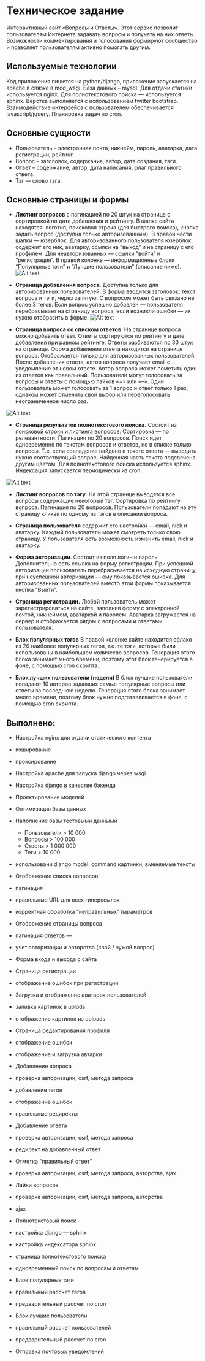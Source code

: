 Техническое задание
===
Интерактивный сайт «Вопросы и Ответы». Этот сервис позволит пользователям Интернета задавать вопросы и получать на них ответы. Возможности комментирования и голосования формируют сообщество и позволяет пользователям активно помогать другим. 


Используемые технологии
----
Код приложения пишется на python/django, приложение запускается на apache в связке в mod_wsgi. База данных – mysql. Для отдачи статики используется nginx. Для полнотекстового поиска — используется sphinx. Верстка выполняется с использованием twitter bootstrap. Взаимодействие интерфейса с пользователем обеспечивается javascript/jquery. Планировка задач по cron.

Основные сущности
--
- Пользователь – электронная почта, никнейм, пароль, аватарка, дата регистрации, рейтинг.
- Вопрос – заголовок, содержание, автор, дата создания, тэги.
- Ответ – содержание, автор, дата написания, флаг правильного ответа.
- Тэг — слово тэга.


Основные страницы и формы
---
-  **Листинг вопросов** с пагинацией по 20 штук на странице с сортировкой по дате добавления и рейтингу. В шапке сайта находятся: логотип, поисковая строка (для быстрого поиска), кнопка задать вопрос (доступна только авторизованным). В правой части шапки — юзерблок. Для авторизованного пользователя юзерблок содержит его ник, аватарку, ссылки на “выход” и на страницу с его профилем. Для неавторизованных — ссылки “войти” и “регистрация”. В правой колонке — информационные блоки “Популярные тэги” и “Лучшие пользователи” (описание ниже).
![Alt text](https://raw.githubusercontent.com/streambuf/interactive_site_qa/master/screenshots/1.png "")


-  **Страница добавления вопроса**. Доступна только для авторизованных пользователей. В форма вводится заголовок, текст вопроса и тэги, через запятую. С вопросом может быть связано не более 3 тегов. Если вопрос успешно добавлен — пользователя перебрасывает на страницу вопроса, если возникли ошибки — их нужно отобразить в форме.
![Alt text](https://raw.githubusercontent.com/streambuf/interactive_site_qa/master/screenshots/2.png "")

-  **Страница вопроса со списком ответов**. На странице вопроса можно добавить ответ. Ответы сортируются по рейтингу и дате добавления при равном рейтинге. Ответы разбиваются по 30 штук на странице. Форма добавления ответа находится на странице вопроса. Отображается только для авторизованных пользователей. После добавления ответа, автор вопроса получает email с уведомление от новом ответе. Автор вопроса может пометить один из ответов как правильный. Пользователи могут голосовать за вопросы и ответы с помощью лайков «+» или «–». Один пользователь может голосовать за 1 вопрос и ответ только 1 раз, однаком может отменить свой выбор или переголосовать неограниченное число раз.

![Alt text](https://raw.githubusercontent.com/streambuf/interactive_site_qa/master/screenshots/3.png "")

-  **Страница результатов полнотекстового поиска.** Состоит из поисковой строки и листинга вопросов. Сортировка — по релевантности. Пагинация по 20 вопросов. Поиск идет одновременно по текстам вопросов и ответов, но в списке только вопросы. Т.е. если совпадение найдено в тексте ответа — выводить нужно соответвующий вопрос. Найденная часть текста подсвечена другим цветом. Для полнотекстового поиска используется sphinx. Индексация запускается периодически из cron.

![Alt text](https://raw.githubusercontent.com/streambuf/interactive_site_qa/master/screenshots/4.png "")

-  **Листинг вопросов по тэгу.** На этой странице выводятся все вопросы содержащие некоторый тэг. Сортировка по рейтингу вопроса. Пагинация по 20 вопросов. Пользователи попадают на эту страницу кликая по одному из тэгов в описании вопроса.



-  **Страница пользователя** содержит его настройки — email, nick и аватарку. Каждый пользователь может смотреть только свою страницу. У пользователя есть возможность изменить email, nick и аватарку.



-  **Форма авторизации**. Состоит из поля логин и пароль. Дополнительно есть ссылка на форму регистрации. При успешной авторизации пользователь перебрасывается на исходную страницу, при неуспешной авторизации — ему показывается ошибка. Для авторизованных пользователей вместо этой формы показывается кнопка “Выйти”.



-  **Страница регистрации.** Любой пользователь может зарегистрироваться на сайте, заполнив форму с электронной почтой, никнеймом, аватаркой и паролем. Аватарка загружается на сервер и отображается рядом с вопросами и ответами пользователя.


-  **Блок популярных тэгов**
В правой колонке сайте находится облако из 20 наиболее популярных тегов, т.е. те тэги, которые были использованы в наибольшем количесве вопросов. Генерация этого блока занимает много времени, поэтому этот блок генерируется в фоне, с помощью cron скрипта.

-  **Блок лучших пользователи (недели)**
В блок лучшие пользователи попадают 10 авторов задавших самые популярные вопросы или ответы за последнюю неделю.  Генерация этого блока занимает много времени, поэтому блок нужно подготавливается в фоне, с помощью cron скрипта.

Выполнено:
--------
- Настройка nginx для отдачи статического контента
 - кэширование 
 - проксирование 


- Настройка apache для запуска django через wsgi

- Настройка django в качестве бэкенда

- Проектирование моделей

- Оптимизация базы данных

- Наполнение базы тестовыми данными
  - Пользователи > 10 000
  - Вопросы > 100 000
  - Ответы > 1 000 000
  - Теги > 10 000 
 - использовани django model, command 
    картинки, вменяемые тексты 


- Отображение списка вопросов
 - пагинация
 - правильные URL для всех гиперссылок
 - корректная обработка “неправильных” параметров 


- Отображение страницы вопроса 
 - пагинация ответов —
 - учет авторизации и авторства (свой / чужой вопрос) 


- Форма входа и выхода с сайта 
 - Страница регистрации
 - отображение ошибок при регистрации


- Загрузка и отображение аватарок пользователей 
 - заливка картинок в uplods 
  -  отображение картинок из uploads


- Страница редактирования профиля
 - отображение ошибок 
 -   отображение и загрузка автарки 


- Добавление вопроса
 - проверка авторизации, csrf, метода запроса 
 -   добавление тэгов
  -  отображение ошибок 
  - правильные редиректы


- Добавление ответа 
 - проверка авторизации, csrf, метода запроса 
 -   редирект на добавленный ответ


- Отметка “правильный ответ”
 - проверка авторизации, csrf, метода запроса, авторства, ajax


- Лайки вопросов
 - проверка авторизации, csrf, метода запроса, авторства 
 - ajax 
 

- Полнотекстовый поиск 
 - настройка  django — sphinx 
 -   настройка индексатора sphinx 
 -   страница полнотекстового поиска 
 -   одновременный поиск по вопросам и ответам 


- Блок популярные тэги 
 - правильный рассчет тэгов 
 - предварительный рассчет по cron 


- Блок лучшие пользователи 
 - правильный рассчет пользователей 
 - предварительный рассчет по cron 


- Отправка почтовых уведомлений 

